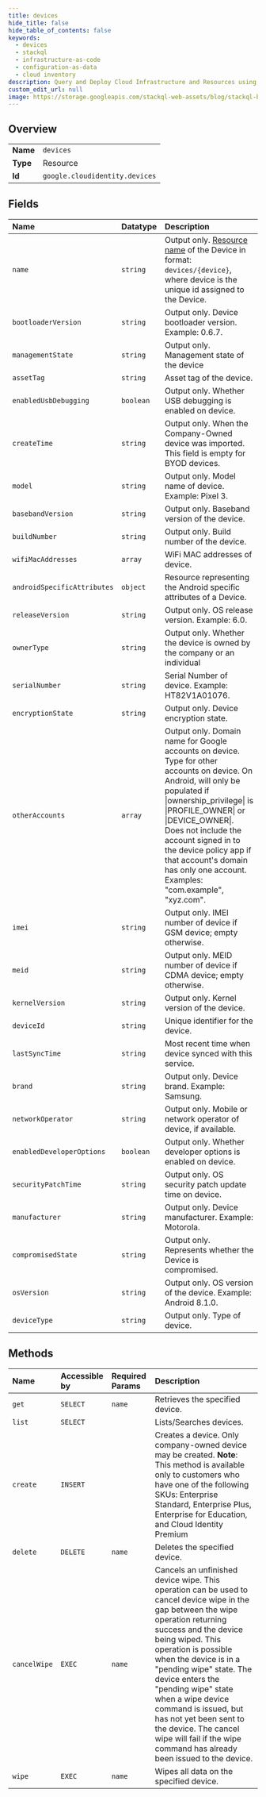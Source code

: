 ```yaml
---
title: devices
hide_title: false
hide_table_of_contents: false
keywords:
  - devices
  - stackql
  - infrastructure-as-code
  - configuration-as-data
  - cloud inventory
description: Query and Deploy Cloud Infrastructure and Resources using SQL
custom_edit_url: null
image: https://storage.googleapis.com/stackql-web-assets/blog/stackql-blog-post-featured-image.png
---
```

  
    

## Overview
<table><tbody>
<tr><td><b>Name</b></td><td><code>devices</code></td></tr>
<tr><td><b>Type</b></td><td>Resource</td></tr>
<tr><td><b>Id</b></td><td><code>google.cloudidentity.devices</code></td></tr>
</tbody></table>

## Fields
| Name | Datatype | Description |
|:-----|:---------|:------------|
| `name` | `string` | Output only. [Resource name](https://cloud.google.com/apis/design/resource_names) of the Device in format: `devices/{device}`, where device is the unique id assigned to the Device. |
| `bootloaderVersion` | `string` | Output only. Device bootloader version. Example: 0.6.7. |
| `managementState` | `string` | Output only. Management state of the device |
| `assetTag` | `string` | Asset tag of the device. |
| `enabledUsbDebugging` | `boolean` | Output only. Whether USB debugging is enabled on device. |
| `createTime` | `string` | Output only. When the Company-Owned device was imported. This field is empty for BYOD devices. |
| `model` | `string` | Output only. Model name of device. Example: Pixel 3. |
| `basebandVersion` | `string` | Output only. Baseband version of the device. |
| `buildNumber` | `string` | Output only. Build number of the device. |
| `wifiMacAddresses` | `array` | WiFi MAC addresses of device. |
| `androidSpecificAttributes` | `object` | Resource representing the Android specific attributes of a Device. |
| `releaseVersion` | `string` | Output only. OS release version. Example: 6.0. |
| `ownerType` | `string` | Output only. Whether the device is owned by the company or an individual |
| `serialNumber` | `string` | Serial Number of device. Example: HT82V1A01076. |
| `encryptionState` | `string` | Output only. Device encryption state. |
| `otherAccounts` | `array` | Output only. Domain name for Google accounts on device. Type for other accounts on device. On Android, will only be populated if \|ownership_privilege\| is \|PROFILE_OWNER\| or \|DEVICE_OWNER\|. Does not include the account signed in to the device policy app if that account's domain has only one account. Examples: "com.example", "xyz.com". |
| `imei` | `string` | Output only. IMEI number of device if GSM device; empty otherwise. |
| `meid` | `string` | Output only. MEID number of device if CDMA device; empty otherwise. |
| `kernelVersion` | `string` | Output only. Kernel version of the device. |
| `deviceId` | `string` | Unique identifier for the device. |
| `lastSyncTime` | `string` | Most recent time when device synced with this service. |
| `brand` | `string` | Output only. Device brand. Example: Samsung. |
| `networkOperator` | `string` | Output only. Mobile or network operator of device, if available. |
| `enabledDeveloperOptions` | `boolean` | Output only. Whether developer options is enabled on device. |
| `securityPatchTime` | `string` | Output only. OS security patch update time on device. |
| `manufacturer` | `string` | Output only. Device manufacturer. Example: Motorola. |
| `compromisedState` | `string` | Output only. Represents whether the Device is compromised. |
| `osVersion` | `string` | Output only. OS version of the device. Example: Android 8.1.0. |
| `deviceType` | `string` | Output only. Type of device. |
## Methods
| Name | Accessible by | Required Params | Description |
|:-----|:--------------|:----------------|:------------|
| `get` | `SELECT` | `name` | Retrieves the specified device. |
| `list` | `SELECT` |  | Lists/Searches devices. |
| `create` | `INSERT` |  | Creates a device. Only company-owned device may be created. **Note**: This method is available only to customers who have one of the following SKUs: Enterprise Standard, Enterprise Plus, Enterprise for Education, and Cloud Identity Premium |
| `delete` | `DELETE` | `name` | Deletes the specified device. |
| `cancelWipe` | `EXEC` | `name` | Cancels an unfinished device wipe. This operation can be used to cancel device wipe in the gap between the wipe operation returning success and the device being wiped. This operation is possible when the device is in a "pending wipe" state. The device enters the "pending wipe" state when a wipe device command is issued, but has not yet been sent to the device. The cancel wipe will fail if the wipe command has already been issued to the device. |
| `wipe` | `EXEC` | `name` | Wipes all data on the specified device. |
